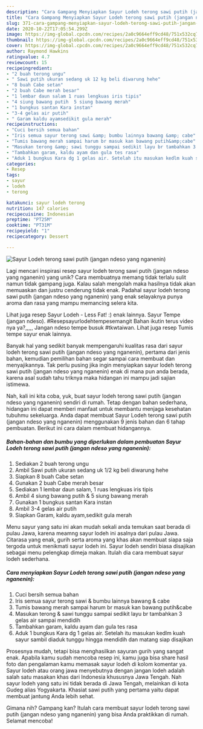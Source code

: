 ```yaml
---
description: "Cara Gampang Menyiapkan Sayur Lodeh terong sawi putih (jangan ndeso yang nganenin), Bisa Manjain Lidah"
title: "Cara Gampang Menyiapkan Sayur Lodeh terong sawi putih (jangan ndeso yang nganenin), Bisa Manjain Lidah"
slug: 371-cara-gampang-menyiapkan-sayur-lodeh-terong-sawi-putih-jangan-ndeso-yang-nganenin-bisa-manjain-lidah
date: 2020-10-22T17:05:54.299Z
image: https://img-global.cpcdn.com/recipes/2a0c9664eff9cd48/751x532cq70/sayur-lodeh-terong-sawi-putih-jangan-ndeso-yang-nganenin-foto-resep-utama.jpg
thumbnail: https://img-global.cpcdn.com/recipes/2a0c9664eff9cd48/751x532cq70/sayur-lodeh-terong-sawi-putih-jangan-ndeso-yang-nganenin-foto-resep-utama.jpg
cover: https://img-global.cpcdn.com/recipes/2a0c9664eff9cd48/751x532cq70/sayur-lodeh-terong-sawi-putih-jangan-ndeso-yang-nganenin-foto-resep-utama.jpg
author: Raymond Hawkins
ratingvalue: 4.7
reviewcount: 15
recipeingredient:
- "2 buah terong ungu"
- " Sawi putih ukuran sedang uk 12 kg beli diwarung hehe"
- "8 buah Cabe setan"
- "2 buah Cabe merah besar"
- "1 lembar daun salam 1 ruas lengkuas iris tipis"
- "4 siung bawang putih  5 siung bawang merah"
- "1 bungkus santan Kara instan"
- "3-4 gelas air putih"
- " Garam kaldu ayamsedikit gula merah"
recipeinstructions:
- "Cuci bersih semua bahan"
- "Iris semua sayur terong sawi &amp; bumbu lainnya bawang &amp; cabe"
- "Tumis bawang merah sampai harum br masuk kan bawang putih&amp;cabe"
- "Masukan terong &amp; sawi tunggu sampai sedikit layu br tambahkan 3 gelas air sampai mendidih"
- "Tambahkan garam, kaldu ayam dan gula tes rasa"
- "Aduk 1 bungkus Kara dg 1 gelas air. Setelah itu masukan kedlm kuah sayur sambil diaduk tunggu hingga mendidih dan matang siap disajikan"
categories:
- Resep
tags:
- sayur
- lodeh
- terong

katakunci: sayur lodeh terong 
nutrition: 147 calories
recipecuisine: Indonesian
preptime: "PT25M"
cooktime: "PT31M"
recipeyield: "1"
recipecategory: Dessert

---
```



![Sayur Lodeh terong sawi putih (jangan ndeso yang nganenin)](https://img-global.cpcdn.com/recipes/2a0c9664eff9cd48/751x532cq70/sayur-lodeh-terong-sawi-putih-jangan-ndeso-yang-nganenin-foto-resep-utama.jpg)

Lagi mencari inspirasi resep sayur lodeh terong sawi putih (jangan ndeso yang nganenin) yang unik? Cara membuatnya memang tidak terlalu sulit namun tidak gampang juga. Kalau salah mengolah maka hasilnya tidak akan memuaskan dan justru cenderung tidak enak. Padahal sayur lodeh terong sawi putih (jangan ndeso yang nganenin) yang enak selayaknya punya aroma dan rasa yang mampu memancing selera kita.

Lihat juga resep Sayur Lodeh - Less Fat! :) enak lainnya. Sayur Tempe (jangan ndeso). #Resepsayurlodehtempesemangit Bahan ikutin terus video nya ya?,,,,, Jangan ndeso tempe busuk #tkwtaiwan. Lihat juga resep Tumis tempe sayur enak lainnya.

Banyak hal yang sedikit banyak mempengaruhi kualitas rasa dari sayur lodeh terong sawi putih (jangan ndeso yang nganenin), pertama dari jenis bahan, kemudian pemilihan bahan segar sampai cara membuat dan menyajikannya. Tak perlu pusing jika ingin menyiapkan sayur lodeh terong sawi putih (jangan ndeso yang nganenin) enak di mana pun anda berada, karena asal sudah tahu triknya maka hidangan ini mampu jadi sajian istimewa.


Nah, kali ini kita coba, yuk, buat sayur lodeh terong sawi putih (jangan ndeso yang nganenin) sendiri di rumah. Tetap dengan bahan sederhana, hidangan ini dapat memberi manfaat untuk membantu menjaga kesehatan tubuhmu sekeluarga. Anda dapat membuat Sayur Lodeh terong sawi putih (jangan ndeso yang nganenin) menggunakan 9 jenis bahan dan 6 tahap pembuatan. Berikut ini cara dalam membuat hidangannya.

<!--inarticleads1-->

##### Bahan-bahan dan bumbu yang diperlukan dalam pembuatan Sayur Lodeh terong sawi putih (jangan ndeso yang nganenin):

1. Sediakan 2 buah terong ungu
1. Ambil  Sawi putih ukuran sedang uk 1/2 kg beli diwarung hehe
1. Siapkan 8 buah Cabe setan
1. Gunakan 2 buah Cabe merah besar
1. Sediakan 1 lembar daun salam, 1 ruas lengkuas iris tipis
1. Ambil 4 siung bawang putih &amp; 5 siung bawang merah
1. Gunakan 1 bungkus santan Kara instan
1. Ambil 3-4 gelas air putih
1. Siapkan  Garam, kaldu ayam,sedikit gula merah


Menu sayur yang satu ini akan mudah sekali anda temukan saat berada di pulau Jawa, karena meamng sayur lodeh ini asalnya dari pulau Jawa. Citarasa yang enak, gurih serta aroma yang khas akan membuat siapa saja tergoda untuk menikmati sayur lodeh ini. Sayur lodeh sendiri biasa disajikan sebagai menu pelengkap dimeja makan. Itulah dia cara membuat sayur lodeh sederhana. 

<!--inarticleads2-->

##### Cara menyiapkan Sayur Lodeh terong sawi putih (jangan ndeso yang nganenin):

1. Cuci bersih semua bahan
1. Iris semua sayur terong sawi &amp; bumbu lainnya bawang &amp; cabe
1. Tumis bawang merah sampai harum br masuk kan bawang putih&amp;cabe
1. Masukan terong &amp; sawi tunggu sampai sedikit layu br tambahkan 3 gelas air sampai mendidih
1. Tambahkan garam, kaldu ayam dan gula tes rasa
1. Aduk 1 bungkus Kara dg 1 gelas air. Setelah itu masukan kedlm kuah sayur sambil diaduk tunggu hingga mendidih dan matang siap disajikan


Prosesnya mudah, tetapi bisa menghasilkan sayuran gurih yang sangat enak. Apabila kamu sudah mencoba resep ini, kamu juga bisa share hasil foto dan pengalaman kamu memasak sayur lodeh di kolom komentar ya. Sayur lodeh atau orang jawa menyebutnya dengan jangan lodeh adalah salah satu masakan khas dari Indonesia khususnya Jawa Tengah. Nah sayur lodeh yang satu ini tidak berada di Jawa Tengah, melainkan di kota Gudeg alias Yogyakarta. Khasiat sawi putih yang pertama yaitu dapat membuat jantung Anda lebih sehat. 

Gimana nih? Gampang kan? Itulah cara membuat sayur lodeh terong sawi putih (jangan ndeso yang nganenin) yang bisa Anda praktikkan di rumah. Selamat mencoba!
